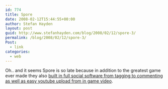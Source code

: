 ```yaml
---
id: 774
title: Spore
date: 2008-02-12T15:44:55+00:00
author: Stefan Hayden
layout: post
guid: http://www.stefanhayden.com/blog/2008/02/12/spore-3/
permalink: /blog/2008/02/12/spore-3/
Post:
  - link
categories:
  - web
---
```

Oh.. and it seems Spore is so late because in addition to the greatest game ever made they also <a href="http://blog.newsweek.com/blogs/levelup/archive/2008/02/12/exclusive-will-wright-on-why-spore-is-taking-so-long-and-much-more-part-i.aspx">built in full social software from tagging to commenting as well as easy youtube upload from in game video</a>.